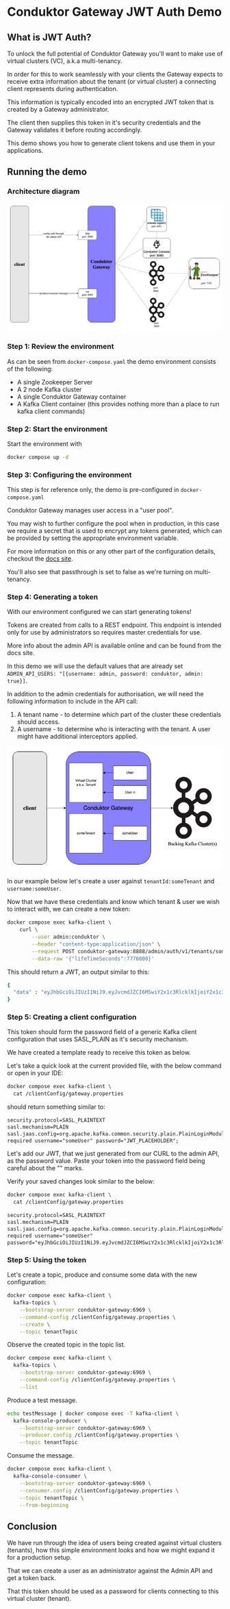 # Conduktor Gateway JWT Auth Demo

## What is JWT Auth?

To unlock the full potential of Conduktor Gateway you'll want to make use of virtual clusters (VC), a.k.a multi-tenancy. 

In order for this to work seamlessly with your clients the Gateway expects to receive extra information about the tenant (or virtual cluster) a connecting client represents  during authentication. 

This information is typically encoded into an encrypted JWT token that is created by a Gateway administrator. 

The client then supplies this token in it's security credentials and the Gateway validates it before routing accordingly.   

This demo shows you how to generate client tokens and use them in your applications.

## Running the demo

### Architecture diagram
![architecture diagram](images/jwt-auth.png "authentication")

### Step 1: Review the environment

As can be seen from `docker-compose.yaml` the demo environment consists of the following:

* A single Zookeeper Server
* A 2 node Kafka cluster
* A single Conduktor Gateway container
* A Kafka Client container (this provides nothing more than a place to run kafka client commands)

### Step 2: Start the environment

Start the environment with

```bash
docker compose up -d
```

### Step 3: Configuring the environment

This step is for reference only, the demo is pre-configured in `docker-compose.yaml`

Conduktor Gateway manages user access in a "user pool".

You may wish to further configure the pool when in production, in this case we require a secret that is used to encrypt any tokens generated, which can be provided by setting the appropriate environment variable. 

For more information on this or any other part of the configuration details, checkout the [docs site](https://docs.conduktor.io/).

You'll also see that passthrough is set to false as we're turning on multi-tenancy.

### Step 4: Generating a token

With our environment configured we can start generating tokens!  

Tokens are created from calls to a REST endpoint. 
This endpoint is intended only for use by administrators so requires master credentials for use. 

More info about the admin API is available online and can be found from the docs site.

In this demo we will use the default values that are already set `ADMIN_API_USERS: "[{username: admin, password: conduktor, admin: true}]`.

In addition to the admin credentials for authorisation, we will need the following information to include in the API call:

1. A tenant name - to determine which part of the cluster these credentials should access.
2. A username - to determine who is interacting with the tenant. A user might have additional interceptors applied.

![tenant-user](./images/tenant-user.png)

In our example below let's create a user against `tenantId:someTenant` and `username:someUser`.

Now that we have these credentials and know which tenant & user we wish to interact with, we can create a new token:

```bash
docker compose exec kafka-client \
    curl \
        --user admin:conduktor \
        --header "content-type:application/json" \
        --request POST conduktor-gateway:8888/admin/auth/v1/tenants/someTenant/username/someUser \
        --data-raw '{"lifeTimeSeconds":7776000}'
```

This should return a JWT, an output similar to this:

```bash
{
  "data" : "eyJhbGciOiJIUzI1NiJ9.eyJvcmdJZCI6MSwiY2x1c3RlcklkIjoiY2x1c3RlcjEiLCJ1c2VybmFtZSI6InRlc3RAY29uZHVrdG9yLmlvIn0.XhB1e_ZXvgZ8zIfr28UQ33S8VA7yfWyfdM561Em9lrM"
}
```

### Step 5: Creating a client configuration

This token should form the password field of a generic Kafka client configuration that uses SASL_PLAIN as it's security mechanism. 

We have created a template ready to receive this token as below. 

Let's take a quick look at the current provided file, with the below command or open in your IDE:

```bash
docker compose exec kafka-client \
  cat /clientConfig/gateway.properties
```

should return something similar to:

```properties
security.protocol=SASL_PLAINTEXT
sasl.mechanism=PLAIN
sasl.jaas.config=org.apache.kafka.common.security.plain.PlainLoginModule required username="someUser" password="JWT_PLACEHOLDER";
```

Let's add our JWT, that we just generated from our CURL to the admin API, as the password value. Paste your token into the password field being careful about the "" marks.

Verify your saved changes look similar to the below:

```bash
docker compose exec kafka-client \
  cat /clientConfig/gateway.properties
```

```properties
security.protocol=SASL_PLAINTEXT
sasl.mechanism=PLAIN
sasl.jaas.config=org.apache.kafka.common.security.plain.PlainLoginModule required username="someUser" password="eyJhbGciOiJIUzI1NiJ9.eyJvcmdJZCI6MSwiY2x1c3RlcklkIjoiY2x1c3RlcjEiLCJ1c2VybmFtZSI6InRlc3RAY29uZHVrdG9yLmlvIn0.XhB1e_ZXvgZ8zIfr28UQ33S8VA7yfWyfdM561Em9lrM";
```

### Step 5: Using the token

Let's create a topic, produce and consume some data with the new configuration:

```bash
docker compose exec kafka-client \
  kafka-topics \
    --bootstrap-server conduktor-gateway:6969 \
    --command-config /clientConfig/gateway.properties \
    --create \
    --topic tenantTopic
```
Observe the created topic in the topic list.
```bash
docker compose exec kafka-client \
  kafka-topics \
    --bootstrap-server conduktor-gateway:6969 \
    --command-config /clientConfig/gateway.properties \
    --list
```
  

Produce a test message.
```bash
echo testMessage | docker compose exec -T kafka-client \
  kafka-console-producer \
    --bootstrap-server conduktor-gateway:6969 \
    --producer.config /clientConfig/gateway.properties \
    --topic tenantTopic
```
  

Consume the message.
```bash
docker compose exec kafka-client \
  kafka-console-consumer \
    --bootstrap-server conduktor-gateway:6969 \
    --consumer.config /clientConfig/gateway.properties \
    --topic tenantTopic \
    --from-beginning
```


## Conclusion

We have run through the idea of users being created against virtual clusters (tenants), how this simple environment looks and how we might expand it for a production setup.

That we can create a user as an administrator against the Admin API and get a token back.

That this token should be used as a password for clients connecting to this virtual cluster (tenant).

